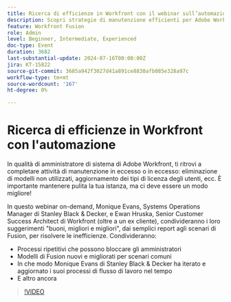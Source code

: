 ```yaml
---
title: Ricerca di efficienze in Workfront con il webinar sull’automazione
description: Scopri strategie di manutenzione efficienti per Adobe Workfront nel nostro webinar on-demand. Scopri i suggerimenti degli esperti di Stanley Black & Decker e Workfront sull’automazione delle attività ripetitive, l’utilizzo di modelli Fusion e l’evoluzione dei processi di flusso di lavoro per un’efficienza ottimale.
feature: Workfront Fusion
role: Admin
level: Beginner, Intermediate, Experienced
doc-type: Event
duration: 3682
last-substantial-update: 2024-07-16T00:00:00Z
jira: KT-15822
source-git-commit: 3685a942f3027d41a891ce8830afb085e328a97c
workflow-type: tm+mt
source-wordcount: '167'
ht-degree: 0%

---
```



# Ricerca di efficienze in Workfront con l&#39;automazione

In qualità di amministratore di sistema di Adobe Workfront, ti ritrovi a completare attività di manutenzione in eccesso o in eccesso: eliminazione di modelli non utilizzati, aggiornamento dei tipi di licenza degli utenti, ecc. È importante mantenere pulita la tua istanza, ma ci deve essere un modo migliore!

In questo webinar on-demand, Monique Evans, Systems Operations Manager di Stanley Black &amp; Decker, e Ewan Hruska, Senior Customer Success Architect di Workfront (oltre a un ex cliente), condivideranno i loro suggerimenti &quot;buoni, migliori e migliori&quot;, dai semplici report agli scenari di Fusion, per risolvere le inefficienze. Condivideranno:

* Processi ripetitivi che possono bloccare gli amministratori
* Modelli di Fusion nuovi e migliorati per scenari comuni
* In che modo Monique Evans di Stanley Black &amp; Decker ha iterato e aggiornato i suoi processi di flusso di lavoro nel tempo
* E altro ancora

>[!VIDEO](https://video.tv.adobe.com/v/3431016/?learn=on)
